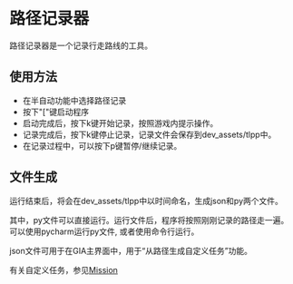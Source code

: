 # 路径记录器

路径记录器是一个记录行走路线的工具。

## 使用方法

- 在半自动功能中选择路径记录
- 按下"\["键启动程序
- 启动完成后，按下k键开始记录，按照游戏内提示操作。
- 记录完成后，按下k键停止记录，记录文件会保存到dev_assets/tlpp中。
- 在记录过程中，可以按下p键暂停/继续记录。

## 文件生成

运行结束后，将会在dev_assets/tlpp中以时间命名，生成json和py两个文件。

其中，py文件可以直接运行。运行文件后，程序将按照刚刚记录的路径走一遍。 可以使用pycharm运行py文件, 或者使用命令行运行。

json文件可用于在GIA主界面中，用于“从路径生成自定义任务”功能。

有关自定义任务，参见[Mission](mission.md)
